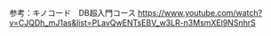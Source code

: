 参考：キノコード　DB超入門コース
https://www.youtube.com/watch?v=CJQDh_mJ1as&list=PLavQwENTsEBV_w3LR-n3MsmXEl9NSnhrS

